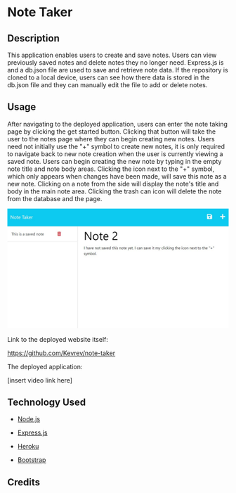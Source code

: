 # Note Taker

## Description

This application enables users to create and save notes. Users can view previously saved notes and delete notes they no longer need. Express.js is and a db.json file are used to save and retrieve note data. If the repository is cloned to a local device, users can see how there data is stored in the db.json file and they can manually edit the file to add or delete notes.

## Usage

After navigating to the deployed application, users can enter the note taking page by clicking the get started button. Clicking that button will take the user to the notes page where they can begin creating new notes. Users need not initially use the "+" symbol to create new notes, it is only required to navigate back to new note creation when the user is currently viewing a saved note. Users can begin creating the new note by typing in the empty note title and note body areas. Clicking the icon next to the "+" symbol, which only appears when changes have been made, will save this note as a new note. Clicking on a note from the side will display the note's title and body in the main note area. Clicking the trash can icon will delete the note from the database and the page. 

![Screenshot](/public/assets/images/screenshot.jpg)

Link to the deployed website itself:

https://github.com/Kevrev/note-taker

The deployed application:

[insert video link here]

## Technology Used

- [Node.js](https://nodejs.org/en)

- [Express.js](https://expressjs.com/)

- [Heroku](https://www.heroku.com/)

- [Bootstrap](https://getbootstrap.com/)

## Credits


